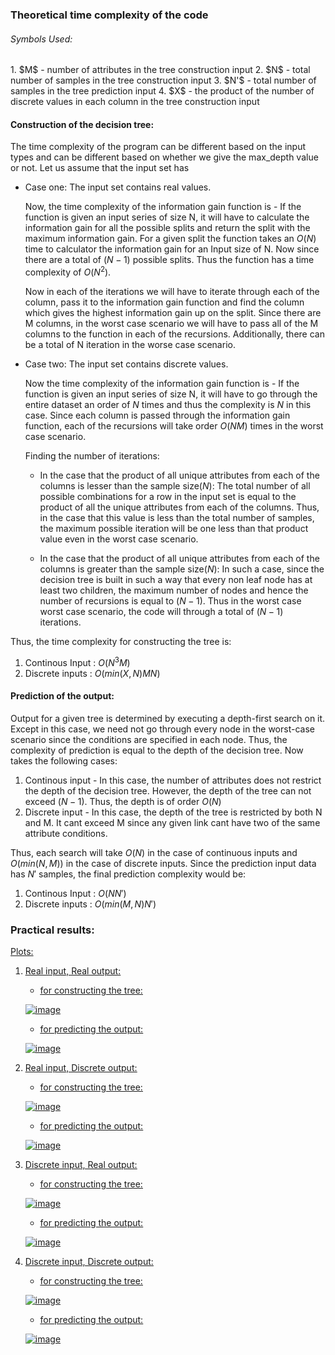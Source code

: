 
<h3> Theoretical time complexity of the code </h3> 
<h6>Symbols Used:</h6>
1. $M$ - number of attributes in the tree construction input
2. $N$ - total number of samples in the tree construction input
3. $N'$ - total number of samples in the tree prediction input	
4. $X$ - the product of the number of discrete values in each column in the tree construction input 

<h4> Construction of the decision tree:  </h4>
The time complexity of the program can be different based on the input types and can be different based on whether we give the max_depth value or not. Let us assume that the input set has 

- Case one: The input set contains real values. 

	Now, the time complexity of the information gain function is - 
	If the function is given an input series of size N, it will have to calculate the information
	gain for all the possible splits and return the split with the maximum information gain.
	For a given split the function takes an $O(N)$ time to calculator the information gain for an 
	Input size of N. Now since there are a total of $(N-1)$ possible splits. Thus the function 
	has a time complexity of $O(N^2)$.

	Now in each of the iterations we will have to iterate through each of the column, pass it 
	to the information gain function and find the column which gives the highest information gain up on the split. Since there are M columns, in the worst case
	scenario we will have to pass all of the M columns to the function in each of the recursions. Additionally, there can be a total of N iteration in the worse
	case scenario. 
- Case two: The input set contains discrete values.

	Now the time complexity of the information gain function is - 
	If the function is given an input series of size N, it will have to go through the entire dataset an order of $N$ times and thus the complexity is $N$ in this
	case. Since each column is passed through the information gain function, each of the recursions will take order $O(NM)$ times in the worst case scenario. 

	Finding  the number of iterations: 

	- In the case that the product of all unique attributes from each of the columns is lesser than the sample size($N$):
		The total number of all possible combinations for a row in the input set is equal to the product of all the unique attributes from each of the columns.
		Thus, in the case that this value is less than the total number of samples, the maximum possible iteration will be one less than that product value
		even in the worst case scenario. 

	- In the case that the product of all unique attributes from each of the columns is greater than the sample size($N$):
	In such a case, since the decision tree is built in such a way that every non leaf node has at least two children, the maximum number of nodes and hence the
	number of recursions is equal to $(N-1)$. Thus in the worst case worst case scenario, the code will through a total of $(N-1)$ iterations. 

Thus, the time complexity for constructing the tree is:
1. Continous Input : $O(N^3M)$
2. Discrete inputs : $O(min(X,N)MN)$


<h4> Prediction of the output:  </h4>

Output for a given tree is determined by executing a depth-first search on it. Except in this case, we need not go through every node in the worst-case scenario since the conditions are specified in each node. Thus, the complexity of prediction is equal to the depth of the decision tree. Now takes the following cases: 

1. Continous input - 
	In this case, the number of attributes does not restrict the depth of the decision tree. However, the depth of the tree can not exceed $(N-1)$. Thus, the depth is of order $O(N)$
2. Discrete input - 
	In this case, the depth of the tree is restricted by both N and M. It cant exceed M since any given link cant have two of the same attribute conditions. 
	
Thus, each search will take $O(N)$ in the case of continuous inputs and $O(min(N,M))$ in the case of discrete inputs. Since the prediction input data has $N'$ samples, the final prediction complexity would be:
1. Continous Input : $O(NN')$
2. Discrete inputs : $O(min(M,N)N')$

<h3> Practical results: </h3> 

<u>Plots:<u/> 
1. Real input, Real output:
	- for constructing the tree: 
	
	![image](https://user-images.githubusercontent.com/76472249/214228694-8186ca01-6738-45f5-b4b9-9085debcfe2a.png)
	
	- for predicting the output: 
	
	![image](https://user-images.githubusercontent.com/76472249/214228745-21e7af18-3530-4825-a2a6-ab9d7d3a0479.png)
	
2. Real input, Discrete output:
	- for constructing the tree: 
	
	![image](https://user-images.githubusercontent.com/76472249/214228818-38fd81a1-e750-4598-8ce4-12b1f50a43ca.png)
	
	- for predicting the output: 
	
	![image](https://user-images.githubusercontent.com/76472249/214228858-d8e5b4a6-2624-433e-92ae-cdae36dc0cff.png)

	
3. Discrete input, Real output:
	- for constructing the tree:
	
	![image](https://user-images.githubusercontent.com/76472249/214229049-9fa3cf35-df27-45ae-b621-dbbda7e1c808.png)
	
	- for predicting the output:
	
	![image](https://user-images.githubusercontent.com/76472249/214229097-b2375782-6235-4829-bcc3-2695eb81b37b.png)
	
4. Discrete input, Discrete output:
	- for constructing the tree: 
	
	![image](https://user-images.githubusercontent.com/76472249/214228950-feb4c093-0920-417f-943c-a3e1a5bf6e2a.png)
	
	- for predicting the output: 
	
	![image](https://user-images.githubusercontent.com/76472249/214228981-994111c8-adde-480d-a1bf-10133cd0a523.png)

	

